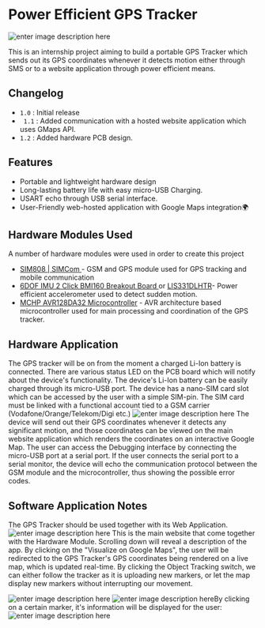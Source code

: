 ﻿


# Power Efficient GPS Tracker

![enter image description here](https://upload.wikimedia.org/wikipedia/commons/thumb/9/99/Microchip_logo.svg/2560px-Microchip_logo.svg.png)

This is an internship project aiming to build a portable GPS Tracker which sends out its GPS coordinates whenever it detects motion either through SMS or to a website application through power efficient means.
## Changelog
-  `1.0`  : Initial release
- ` 1.1` : Added communication with a hosted website application which uses GMaps API.
- `1.2` :   Added hardware PCB design.

## Features

- Portable and lightweight hardware design
- Long-lasting battery life with easy  micro-USB Charging.
- USART echo through USB serial interface.
- User-Friendly web-hosted application with Google Maps integration🌍



## Hardware Modules Used

A number of hardware modules were used in order to create this project

-  [SIM808 | SIMCom ](https://simcom.ee/modules/gsm-gprs-gnss/sim808/) - GSM and GPS module used for GPS tracking and mobile communication
- [6DOF IMU 2 Click BMI160 Breakout Board  ](https://www.mikroe.com/6dof-imu-2-click)  or [LIS331DLHTR](https://www.st.com/en/mems-and-sensors/lis331dlh.html)- Power efficient accelerometer used to detect sudden motion.
- [MCHP AVR128DA32 Microcontroller](https://www.microchip.com/en-us/product/AVR128DA32/) - AVR architecture based microcontroller used for main processing and coordination of the GPS tracker.

## Hardware Application 

The GPS tracker will be on from the moment a charged Li-Ion battery is connected. There are various status LED on the PCB board which will notify about the device's functionality. The device's Li-Ion battery can be easily charged through its micro-USB port.
The device has a nano-SIM card slot which can be accessed by the user with a simple SIM-pin. The SIM card must be linked with a functional account tied  to a GSM carrier (Vodafone/Orange/Telekom/Digi etc.) 
![enter image description here](https://i.ibb.co/y50n0cr/Untitled.png)
The device will send out their GPS coordinates whenever it detects any significant motion, and those coordinates can be viewed on the main website application which renders the coordinates on an interactive Google Map.
The user can access the Debugging interface by connecting the micro-USB port at a serial port. If the user connects the serial port to a serial monitor, the device will echo the communication protocol between the GSM module and the microcontroller, thus showing the possible error codes.

## Software Application Notes
The GPS Tracker should be used together with its Web Application.![enter image description here](https://i.ibb.co/PtLpG2C/chrome-PXRp-KR6-M88.png)
This is the main website that come together  with the Hardware Module. Scrolling down will reveal a description of the app. By clicking on the "Visualize on Google Maps", the user will be redirected to the GPS Tracker's GPS coordinates being rendered on a live map, which is updated real-time.
By clicking the Object Tracking switch, we can either follow the tracker as it is uploading new markers, or let the map display new markers without interrupting our movement.

![enter image description here](https://i.ibb.co/zxS64Fg/chrome-g-TD5-Jp-QXg-T.png)
![enter image description here](https://i.ibb.co/HVSjD8G/chrome-i-QXM0a-Tv-XF.png)By clicking on a certain marker, it's information will be displayed for the user:
![enter image description here](https://i.ibb.co/Mfm04rn/chrome-5-ICZ2-XO1-Jy.png)


